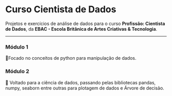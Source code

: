 # Curso Cientista de Dados
Projetos e exercícios de análise de dados para o curso **Profissão: Cientista de Dados**, da **EBAC - Escola Britânica de Artes Criativas & Tecnologia**.


---

### Módulo 1
🐍Focado no conceitos de python para manipulação de dados.

### Módulo 2
🎲 Voltado para a ciência de dados, passando pelas bibliotecas pandas, numpy, seaborn entre outras para plotagem de dados e Árvore de decisão.
